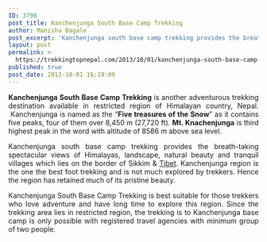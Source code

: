 ```yaml
---
ID: 3798
post_title: Kanchenjunga South Base Camp Trekking
author: Manisha Bagale
post_excerpt: 'Kanchenjunga south base camp trekking provides the breath-taking spectacular views of Himalayas, landscape, natural beauty and tranquil villages which lies on the border of Sikkim & Tibet.'
layout: post
permalink: >
  https://trekkingtopnepal.com/2013/10/01/kanchenjunga-south-base-camp-trekking/
published: true
post_date: 2013-10-01 16:19:09
---
```

<p style="text-align: justify;"><strong>Kanchenjunga South Base Camp Trekking</strong> is another adventurous trekking destination available in restricted region of Himalayan country, Nepal.  Kanchenjunga is named as the “<strong>Five treasures of the Snow</strong>” as it contains five peaks, four of them over 8,450 m (27,720 ft). <strong>Mt. Knachenjunga</strong> is third highest peak in the word with altitude of 8586 m above sea level.</p>
<p style="text-align: justify;">Kanchenjunga south base camp trekking provides the breath-taking spectacular views of Himalayas, landscape, natural beauty and tranquil villages which lies on the border of Sikkim &amp; <a href="http://oshoadventure.com/destination/tibet/">Tibet</a>. Kanchenjunga region is the one the best foot trekking and is not much explored by trekkers. Hence the region has retained much of its pristine beauty.</p>
<p style="text-align: justify;">Kanchenjunga South Base Camp Trekking is best suitable for those trekkers who love adventure and have long time to explore this region. Since the trekking area lies in restricted region, the trekking is to Kanchenjunga base camp is only possible with registered travel agencies with minimum group of two people.</p>